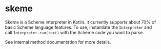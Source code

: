 # skeme
Skeme is a Scheme interpreter in Kotlin. It currently supports about 70% of basic Scheme language features.
To use, instantiate the `Interpreter` and call `Interpreter.run(text)` with the Scheme code you want to parse.

See internal method documentation for more details.